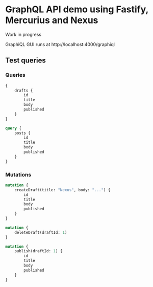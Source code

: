 # GraphQL API demo using Fastify, Mercurius and Nexus

Work in progress

GraphiQL GUI runs at http://localhost:4000/graphiql

## Test queries

### Queries

```graphql
{
	drafts {
		id
		title
		body
		published
	}
}
```

```graphql
query {
	posts {
		id
		title
		body
		published
	}
}
```

### Mutations

```graphql
mutation {
	createDraft(title: "Nexus", body: "...") {
		id
		title
		body
		published
	}
}
```

```graphql
mutation {
	deleteDraft(draftId: 1)
}
```

```graphql
mutation {
	publish(draftId: 1) {
		id
		title
		body
		published
	}
}
```
